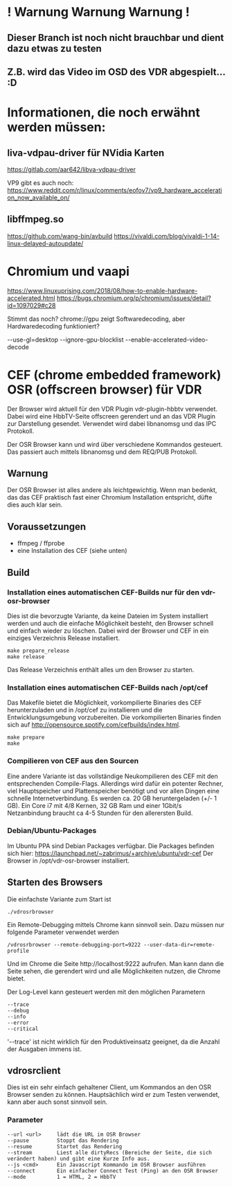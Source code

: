 # ! Warnung Warnung Warnung !
## Dieser Branch ist noch nicht brauchbar und dient dazu etwas zu testen
## Z.B. wird das Video im OSD des VDR abgespielt... :D

# Informationen, die noch erwähnt werden müssen:
## liva-vdpau-driver für NVidia Karten 
https://gitlab.com/aar642/libva-vdpau-driver

VP9 gibt es auch noch:
https://www.reddit.com/r/linux/comments/eofov7/vp9_hardware_acceleration_now_available_on/

## libffmpeg.so
https://github.com/wang-bin/avbuild
https://vivaldi.com/blog/vivaldi-1-14-linux-delayed-autoupdate/

# Chromium und vaapi
https://www.linuxuprising.com/2018/08/how-to-enable-hardware-accelerated.html
https://bugs.chromium.org/p/chromium/issues/detail?id=1097029#c28

Stimmt das noch? chrome://gpu zeigt Softwaredecoding, aber Hardwaredecoding funktioniert?

--use-gl=desktop --ignore-gpu-blocklist --enable-accelerated-video-decode




# CEF (chrome embedded framework) OSR (offscreen browser) für VDR
Der Browser wird aktuell für den VDR Plugin vdr-plugin-hbbtv verwendet. Dabei wird eine HbbTV-Seite offscreen gerendert 
und an das VDR Plugin zur Darstellung gesendet. Verwendet wird dabei libnanomsg und das IPC Protokoll.

Der OSR Browser kann und wird über verschiedene Kommandos gesteuert. Das passiert auch mittels libnanomsg und dem REQ/PUB Protokoll.

## Warnung
Der OSR Browser ist alles andere als leichtgewichtig. Wenn man bedenkt, das das CEF praktisch fast
einer Chromium Installation entspricht, düfte dies auch klar sein.

## Voraussetzungen
- ffmpeg / ffprobe
- eine Installation des CEF (siehe unten)

## Build

### Installation eines automatischen CEF-Builds nur für den vdr-osr-browser
Dies ist die bevorzugte Variante, da keine Dateien im System installiert werden und 
auch die einfache Möglichkeit besteht, den Browser schnell und einfach wieder zu löschen.
Dabei wird der Browser und CEF in ein einziges Verzeichnis Release installiert.
```
make prepare_release
make release
```
Das Release Verzeichnis enthält alles um den Browser zu starten.

### Installation eines automatischen CEF-Builds nach /opt/cef  
Das Makefile bietet die Möglichkeit, vorkompilierte Binaries des CEF herunterzuladen und in /opt/cef zu installieren
und die Entwicklungsumgebung vorzubereiten. 
Die vorkompilierten Binaries finden sich auf http://opensource.spotify.com/cefbuilds/index.html.
```
make prepare
make
```

### Compilieren von CEF aus den Sourcen
Eine andere Variante ist das vollständige Neukompilieren des CEF mit den entsprechenden Compile-Flags. Allerdings
wird dafür ein potenter Rechner, viel Hauptspeicher und Plattenspeicher benötigt und vor allen Dingen eine schnelle 
Internetverbindung. Es werden ca. 20 GB heruntergeladen (+/- 1 GB). Ein Core i7 mit 4/8 Kernen, 32 GB Ram und einer 
1Gbit/s Netzanbindung braucht ca 4-5 Stunden für den allerersten Build.

### Debian/Ubuntu-Packages
Im Ubuntu PPA sind Debian Packages verfügbar. Die Packages befinden sich hier:
https://launchpad.net/~zabrimus/+archive/ubuntu/vdr-cef
Der Browser in /opt/vdr-osr-browser installiert.

## Starten des Browsers
Die einfachste Variante zum Start ist
```
./vdrosrbrowser
```

Ein Remote-Debugging mittels Chrome kann sinnvoll sein. Dazu müssen nur folgende Parameter verwendet werden
```
/vdrosrbrowser --remote-debugging-port=9222 --user-data-dir=remote-profile
```
Und im Chrome die Seite http://localhost:9222 aufrufen. Man kann dann die Seite sehen, die gerendert wird und alle
Möglichkeiten nutzen, die Chrome bietet.

Der Log-Level kann gesteuert werden mit den möglichen Parametern
```
--trace
--debug
--info
--error
--critical
```
'--trace' ist nicht wirklich für den Produktiveinsatz geeignet, da die Anzahl der Ausgaben immens ist. 

## vdrosrclient
Dies ist ein sehr einfach gehaltener Client, um Kommandos an den OSR Browser senden zu können. Hauptsächlich wird
er zum Testen verwendet, kann aber auch sonst sinnvoll sein.

### Parameter
```
--url <url>     lädt die URL im OSR Browser
--pause         Stoppt das Rendering
--resume        Startet das Rendering
--stream        Liest alle dirtyRecs (Bereiche der Seite, die sich verändert haben) und gibt eine Kurze Info aus.
--js <cmd>      Ein Javascript Kommando im OSR Browser ausführen
--connect       Ein einfacher Connect Test (Ping) an den OSR Browser
--mode          1 = HTML, 2 = HbbTV
```

